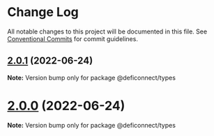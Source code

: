 # Change Log

All notable changes to this project will be documented in this file.
See [Conventional Commits](https://conventionalcommits.org) for commit guidelines.

## [2.0.1](https://github.com/crypto-com/defi-connector/compare/v1.1.14...v2.0.1) (2022-06-24)

**Note:** Version bump only for package @deficonnect/types





# [2.0.0](https://github.com/crypto-com/defi-connector/compare/v1.1.14...v2.0.0) (2022-06-24)

**Note:** Version bump only for package @deficonnect/types
